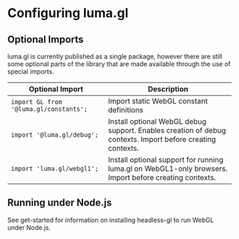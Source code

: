 # Configuring luma.gl

## Optional Imports

luma.gl is currently published as a single package, however there are still some optional parts of the library that are made available through the use of special imports.

| Optional Import            | Description |
| ---                        | --- |
| `import GL from '@luma.gl/constants';` | Import static WebGL constant definitions |
| `import '@luma.gl/debug';`  | Install optional WebGL debug support. Enables creation of debug contexts. Import before creating contexts. |
| `import 'luma.gl/webgl1';` | Install optional support for running luma.gl on WebGL1-only browsers. Import before creating contexts. |


## Running under Node.js

See get-started for information on installing headless-gl to run WebGL under Node.js.
